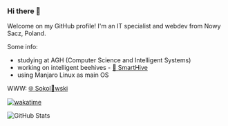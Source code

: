 ### Hi there 👋

Welcome on my GitHub profile! I'm an IT specialist and webdev from Nowy Sacz, Poland.

Some info:

- studying at AGH (Computer Science and Intelligent Systems)
- working on intelligent beehives - [🐝 SmartHive](https://smarthive.pl/)
- using Manjaro Linux as main OS

WWW: [🌐 Sokol👀wski](https://sokoloowski.pl/)

[![wakatime](https://wakatime.com/badge/user/e5cc4a37-08f1-4886-a4c2-ac0b3c24c98f.svg)](https://wakatime.com/@e5cc4a37-08f1-4886-a4c2-ac0b3c24c98f)

![GitHub Stats](https://github-readme-stats.vercel.app/api/?username=sokoloowski&theme=light&show_icons=true)

<!--
**sokoloowski/sokoloowski** is a ✨ _special_ ✨ repository because its `README.md` (this file) appears on your GitHub profile.

Here are some ideas to get you started:

- 🔭 I’m currently working on ...
- 🌱 I’m currently learning ...
- 👯 I’m looking to collaborate on ...
- 🤔 I’m looking for help with ...
- 💬 Ask me about ...
- 📫 How to reach me: ...
- 😄 Pronouns: ...
- ⚡ Fun fact: ...
-->
